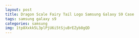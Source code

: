 ```yaml
---
layout: post
title: Dragon Scale Fairy Tail Logo Samsung Galaxy S9 Case
tags: samsung galaxy s9
categories: samsung
img: 1tp8Xxkk5L3plPjU6i5tSjuBrEZyb8gQD
---
```

